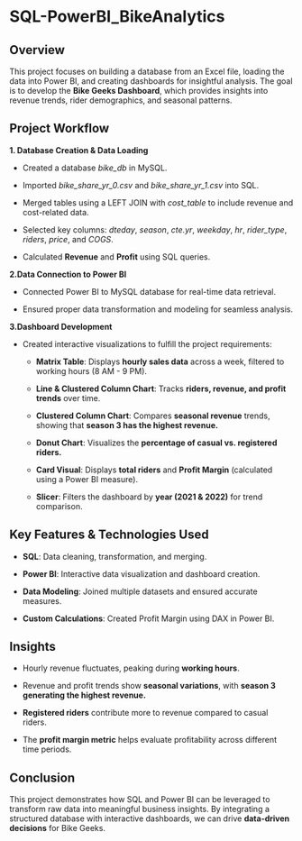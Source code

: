 # SQL-PowerBI_BikeAnalytics

## Overview

This project focuses on building a database from an Excel file, loading the data into Power BI, and creating dashboards for insightful analysis. 
The goal is to develop the **Bike Geeks Dashboard**, which provides insights into revenue trends, rider demographics, and seasonal patterns.

## Project Workflow
**1. Database Creation & Data Loading**
- Created a database *bike_db* in MySQL.

- Imported *bike_share_yr_0.csv* and *bike_share_yr_1.csv* into SQL.

- Merged tables using a LEFT JOIN with *cost_table* to include revenue and cost-related data.

- Selected key columns: *dteday*, *season*, *cte.yr*, *weekday*, *hr*, *rider_type*, *riders*, *price*, and *COGS*.

- Calculated **Revenue** and **Profit** using SQL queries.

**2.Data Connection to Power BI**

- Connected Power BI to MySQL database for real-time data retrieval.

- Ensured proper data transformation and modeling for seamless analysis.

**3.Dashboard Development**

- Created interactive visualizations to fulfill the project requirements:

  - **Matrix Table**: Displays **hourly sales data** across a week, filtered to working hours (8 AM - 9 PM).

  - **Line & Clustered Column Chart**: Tracks **riders, revenue, and profit trends** over time.

  - **Clustered Column Chart**: Compares **seasonal revenue** trends, showing that **season 3 has the highest revenue.**

  - **Donut Chart**: Visualizes the **percentage of casual vs. registered riders.**

  - **Card Visual**: Displays **total riders** and **Profit Margin** (calculated using a Power BI measure).

  - **Slicer**: Filters the dashboard by **year (2021 & 2022)** for trend comparison.

## Key Features & Technologies Used

- **SQL**: Data cleaning, transformation, and merging.

- **Power BI**: Interactive data visualization and dashboard creation.

- **Data Modeling**: Joined multiple datasets and ensured accurate measures.

- **Custom Calculations**: Created Profit Margin using DAX in Power BI.

## Insights
- Hourly revenue fluctuates, peaking during **working hours**.

- Revenue and profit trends show **seasonal variations**, with **season 3 generating the highest revenue.**

- **Registered riders** contribute more to revenue compared to casual riders.

- The **profit margin metric** helps evaluate profitability across different time periods.


## Conclusion

This project demonstrates how SQL and Power BI can be leveraged to transform raw data into meaningful business insights. By integrating a structured database with interactive dashboards, we can drive **data-driven decisions** for Bike Geeks.
